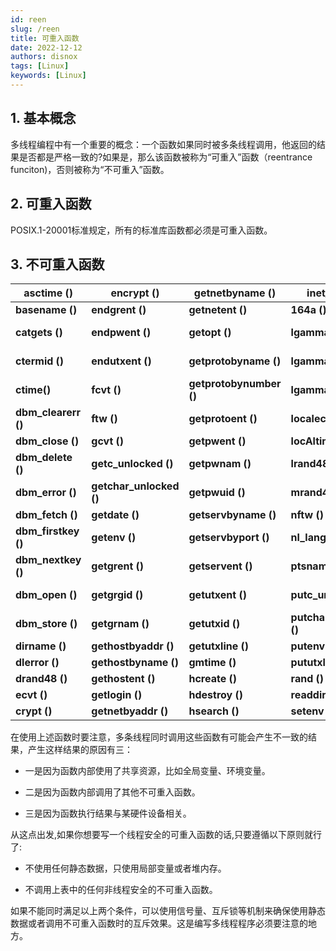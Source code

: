 ```yaml
---
id: reen
slug: /reen
title: 可重入函数
date: 2022-12-12
authors: disnox
tags: [Linux]
keywords: [Linux]
---
```


<!-- truncate -->

## 1. 基本概念

多线程编程中有一个重要的概念：一个函数如果同时被多条线程调用，他返回的结果是否都是严格一致的?如果是，那么该函数被称为“可重入”函数（reentrance funciton)，否则被称为“不可重入”函数。

## 2. 可重入函数

POSIX.1-20001标准规定，所有的标准库函数都必须是可重入函数。

## 3. 不可重入函数

| **asctime ()**      | **encrypt ()**          | **getnetbyname ()**     | **inet_ntoa ()**        | **inet_ntoa()**  |
| ------------------- | ----------------------- | ----------------------- | ----------------------- | ---------------- |
| **basename ()**     | **endgrent ()**         | **getnetent ()**        | **164a ()**             | **setkey ()**    |
| **catgets ()**      | **endpwent ()**         | **getopt ()**           | **lgamma ()**           | **setpwent ()**  |
| **ctermid ()**      | **endutxent ()**        | **getprotobyname ()**   | **lgammaf ()**          | **setutxent ()** |
| **ctime()**         | **fcvt ()**             | **getprotobynumber ()** | **lgammal ()**          | **strerror ()**  |
| **dbm_clearerr ()** | **ftw ()**              | **getprotoent ()**      | **localeconv ()**       | **strsignal ()** |
| **dbm_close ()**    | **gcvt ()**             | **getpwent ()**         | **locAltime ()**        | **strtok ()**    |
| **dbm_delete ()**   | **getc_unlocked ()**    | **getpwnam ()**         | **lrand48 ()**          | **system ()**    |
| **dbm_error ()**    | **getchar_unlocked ()** | **getpwuid ()**         | **mrand48 ()**          | **tmpnam ()**    |
| **dbm_fetch ()**    | **getdate ()**          | **getservbyname ()**    | **nftw ()**             | **ttyname ()**   |
| **dbm_firstkey ()** | **getenv ()**           | **getservbyport ()**    | **nl_langinfo ()**      | **unsetenv ()**  |
| **dbm_nextkey ()**  | **getgrent ()**         | **getservent ()**       | **ptsname ()**          | **wcrtomb ()**   |
| **dbm_open ()**     | **getgrgid ()**         | **getutxent ()**        | **putc_unlocked ()**    | **wcsrtombs ()** |
| **dbm_store ()**    | **getgrnam ()**         | **getutxid ()**         | **putchar_unlocked ()** | **wcstombs ()**  |
| **dirname ()**      | **gethostbyaddr ()**    | **getutxline ()**       | **putenv ()**           | **wctomb ()**    |
| **dlerror ()**      | **gethostbyname ()**    | **gmtime ()**           | **pututxline ()**       |                  |
| **drand48 ()**      | **gethostent ()**       | **hcreate ()**          | **rand ()**             |                  |
| **ecvt ()**         | **getlogin ()**         | **hdestroy ()**         | **readdir ()**          |                  |
| **crypt ()**        | **getnetbyaddr ()**     | **hsearch ()**          | **setenv ()**           |                  |

在使用上述函数时要注意，多条线程同时调用这些函数有可能会产生不一致的结果，产生这样结果的原因有三：

+ 一是因为函数内部使用了共享资源，比如全局变量、环境变量。

+ 二是因为函数内部调用了其他不可重入函数。

+ 三是因为函数执行结果与某硬件设备相关。

从这点出发,如果你想要写一个线程安全的可重入函数的话,只要遵循以下原则就行了:

+ 不使用任何静态数据，只使用局部变量或者堆内存。

+ 不调用上表中的任何非线程安全的不可重入函数。

如果不能同时满足以上两个条件，可以使用信号量、互斥锁等机制来确保使用静态数据或者调用不可重入函数时的互斥效果。这是编写多线程程序必须要注意的地方。
